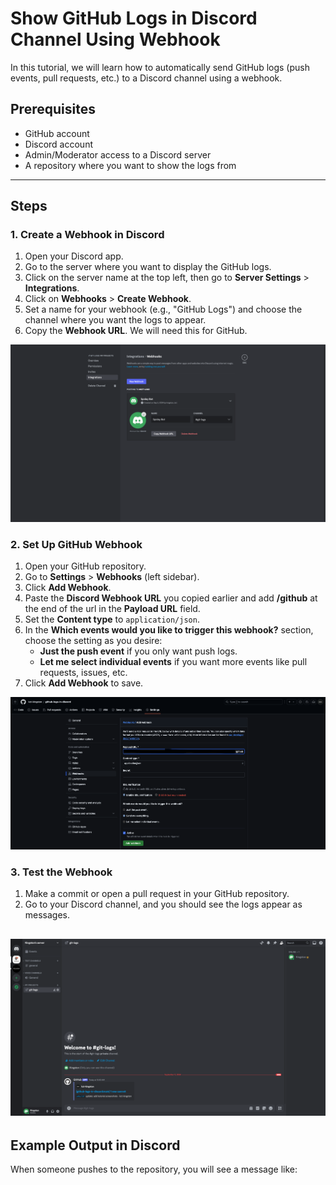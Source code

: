 # Show GitHub Logs in Discord Channel Using Webhook

In this tutorial, we will learn how to automatically send GitHub logs (push events, pull requests, etc.) to a Discord channel using a webhook.

## Prerequisites

- GitHub account
- Discord account
- Admin/Moderator access to a Discord server
- A repository where you want to show the logs from

---

## Steps

### 1. Create a Webhook in Discord

1. Open your Discord app.
2. Go to the server where you want to display the GitHub logs.
3. Click on the server name at the top left, then go to **Server Settings** > **Integrations**.
4. Click on **Webhooks** > **Create Webhook**.
5. Set a name for your webhook (e.g., "GitHub Logs") and choose the channel where you want the logs to appear.
6. Copy the **Webhook URL**. We will need this for GitHub.

![Create a Webhook in Discord](../assets/images/step-1.png)

### 2. Set Up GitHub Webhook

1. Open your GitHub repository.
2. Go to **Settings** > **Webhooks** (left sidebar).
3. Click **Add Webhook**.
4. Paste the **Discord Webhook URL** you copied earlier and add **/github** at the end of the url in the **Payload URL** field.
5. Set the **Content type** to `application/json`.
6. In the **Which events would you like to trigger this webhook?** section, choose the setting as you desire:
   - **Just the push event** if you only want push logs.
   - **Let me select individual events** if you want more events like pull requests, issues, etc.
7. Click **Add Webhook** to save.

![Set Up GitHub Webhook](../assets/images/step-2.png)

### 3. Test the Webhook

1. Make a commit or open a pull request in your GitHub repository.
2. Go to your Discord channel, and you should see the logs appear as messages.

![Test the Webhook](../assets/images/step-3.png)
---

## Example Output in Discord

When someone pushes to the repository, you will see a message like:

